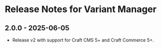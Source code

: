 # Release Notes for Variant Manager

## 2.0.0 - 2025-06-05

- Release v2 with support for Craft CMS 5+ and Craft Commerce 5+.
